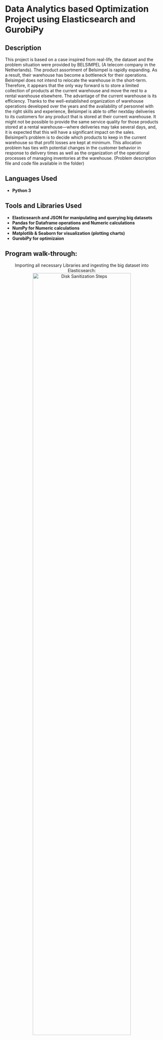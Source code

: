 
<h1>Data Analytics based Optimization Project using Elasticsearch and GurobiPy </h1>

<h2>Description</h2>
This project is based on a case inspired from real-life, the dataset and the problem situation were provided by BELSIMPEL (A telecom company in the Netherlands). The product assortment of Belsimpel is rapidly expanding. As a result, their warehouse has become a bottleneck for their operations. Belsimpel does not intend to relocate the warehouse in the short-term. Therefore, it appears that the only way forward is to store a limited collection of products at the current warehouse and move the rest to a rental warehouse elsewhere. The advantage of the current warehouse is its efficiency. Thanks to the well-established organization of warehouse operations developed over the years and the availability of personnel with the right skills and experience, Belsimpel is able to offer nextday deliveries to its customers for any product that is stored at their current warehouse. It might not be possible to provide the  same  service quality for those products stored at a rental  warehouse—where deliveries may take several days, and, it is expected that this will have a significant impact on the sales. 
Belsimpel’s problem is to decide which products to keep in the current warehouse so that profit losses are kept at minimum. This allocation problem has ties with potential changes in the customer behavior in 
response  to  delivery  times  as  well  as the  organization  of  the operational  processes  of  managing inventories at the warehouse. (Problem description file and code file available in the folder)
<br />


<h2>Languages Used</h2>

- <b>Python 3 </b> 

<h2>Tools and Libraries Used</h2>

- <b>Elasticsearch and JSON for manipulating and querying big datasets </b>
- <b>Pandas for Dataframe operations and Numeric calculations </b>
- <b>NumPy for Numeric calculations </b>
- <b>Matplotlib & Seaborn for visualization (plotting charts) </b>
- <b>GurobiPy for optimizaion </b>

<h2>Program walk-through:</h2>

<p align="center">
Importing all necessary Libraries and ingesting the big dataset into Elasticsearch: <br/>
<img src="https://i.imgur.com/dUvnCpk.png" height="80%" width="80%" alt="Disk Sanitization Steps"/>
<br />
<br />
Importing data after aggreagtion via json and storing final transformed data into a final dataframe:  <br/>
<img src="https://i.imgur.com/7fFMmFA.png" height="80%" width="80%" alt="Disk Sanitization Steps"/>
<img src="https://i.imgur.com/HobLI7u.png" height="80%" width="80%" alt="Disk Sanitization Steps"/>
<br />
<br />
Categorizing products based on profit margins and plotting histograms: <br/>
<img src="https://i.imgur.com/8D5gm2Q.png" height="80%" width="80%" alt="Disk Sanitization Steps"/>
<br />
<br />
Calculation of base-stock & number of boxes required and plotting correlation plot:  <br/>
<img src="https://i.imgur.com/QcJlumo.png" height="80%" width="80%" alt="Disk Sanitization Steps"/>
<br />
<br />
Identifying unique product couples based on correlation:  <br/>
<img src="https://i.imgur.com/CcmLu2v.png" height="80%" width="80%" alt="Disk Sanitization Steps"/>
<br />
<br />
Generating the final product list and allocating the products based on first method:  <br/>
<img src="https://i.imgur.com/bVXsmrF.png" height="80%" width="80%" alt="Disk Sanitization Steps"/>
<br />
<br />
Generating the final product list again and allocating the products based on second method:  <br/>
<img src="https://i.imgur.com/Kg73BUZ.png" height="80%" width="80%" alt="Disk Sanitization Steps"/>
<br />
<br />
 Allocating the products based on third method (Optimization - Knapsack problem):  <br/>
<img src="https://i.imgur.com/27wYPJi.png" height="80%" width="80%" alt="Disk Sanitization Steps"/>
<br />

</p>

<!--
 ```diff
- text in red
+ text in green
! text in orange
# text in gray
@@ text in purple (and bold)@@
```
--!>
